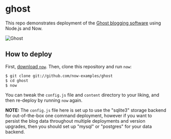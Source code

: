 # ghost

This repo demonstrates deployment of the [Ghost blogging
software](https://ghost.org/) using Node.js and Now.

<img src="https://cloud.githubusercontent.com/assets/120485/18661790/cf942eda-7f17-11e6-9eb6-9c65bfc2abd8.png" alt="Ghost" />

## How to deploy

First, [download `now`](https://zeit.co/download). Then, clone this
repository and run `now`:

```bash
$ git clone git://github.com/now-examples/ghost
$ cd ghost
$ now
```

You can tweak the `config.js` file and `content` directory to your liking, and
then re-deploy by running `now` again.

**NOTE:** The `config.js` file here is set up to use the "sqlite3" storage
backend for out-of-the-box one command deployment, however if you want to
persist the blog data throughout multiple deployments and version upgrades,
then you should set up "mysql" or "postgres" for your data backend.
